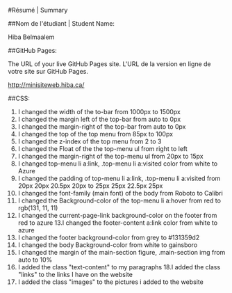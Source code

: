  #Résumé | Summary

##Nom de l'étudiant | Student Name:

Hiba Belmaalem 

##GitHub Pages: 

The URL of your live GitHub Pages site. L'URL de la version en ligne de votre site sur GitHub Pages.

http://minisiteweb.hiba.ca/

##CSS:

1. I changed the width of the to-bar from 1000px to 1500px
2. I changed the margin left of the top-bar from auto to 0px
3. I changed the margin-right of the top-bar from auto to 0px
4. I changed the top of the top menu from 85px to 100px
5. I changed the  z-index of the top menu from 2 to 3
6. I changed the Float of the the top-menu ul from right to left
7. I changed the margin-right of the top-menu ul from 20px to 15px
8. I changed top-menu li a:link, .top-menu li a:visited color from white to Azure
9. I changed the padding of top-menu li a:link, .top-menu li a:visited from 20px 20px 20.5px 20px to 25px 25px 22.5px 25px
10. I changed the  font-family (main font) of the body from Roboto to Calibri
11. I changed the Background-color of the top-menu li a:hover from red to rgb(131, 11, 11)
12. I changed the current-page-link background-color on the footer from red to azure
13.I changed the footer-content a:link color from white to azure
14. I changed the footer background-color from grey to  #131359d2
15. I changed the body Background-color from white to gainsboro
16. I changed the margin of the main-section figure, .main-section img from auto to 10%
17. I added the class "text-content" to my paragraphs 
18.I added the class "links" to the links I have on the website 
19. I added the class "images" to the pictures i added to the website 











